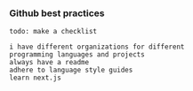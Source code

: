 ### Github best practices

```
todo: make a checklist

i have different organizations for different
programming languages and projects
always have a readme
adhere to language style guides
learn next.js
```